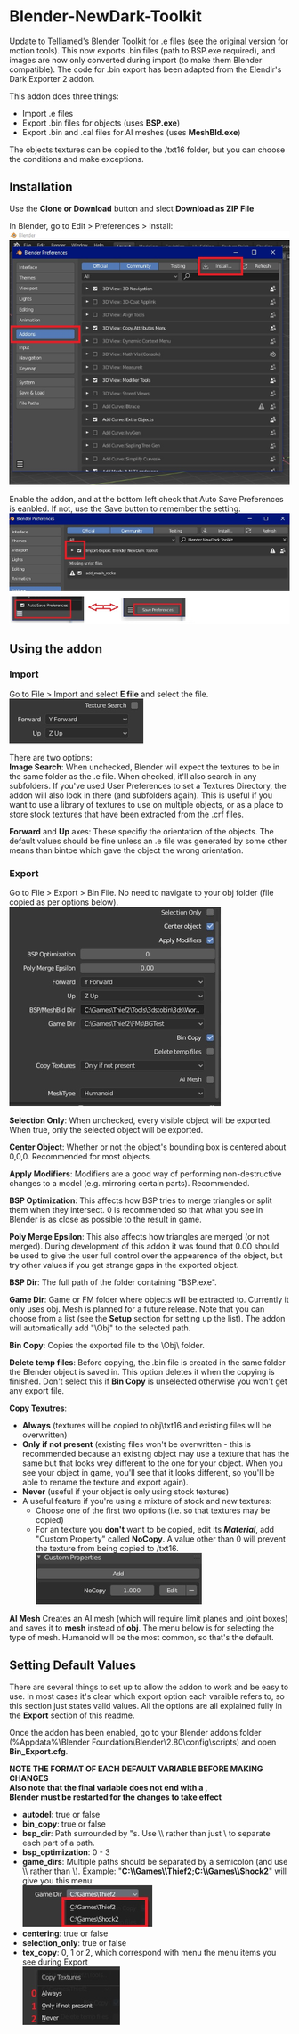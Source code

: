 # Blender-NewDark-Toolkit
Update to Telliamed's Blender Toolkit for .e files (see [the original version](https://www.ttlg.com/forums/showthread.php?t=136431) for motion tools). This now exports .bin files (path to BSP.exe required), and images are now only converted during import (to make them Blender compatible). The code for .bin export has been adapted from the Elendir's Dark Exporter 2 addon.

This addon does three things:
- Import .e files
- Export .bin files for objects (uses **BSP.exe**)
- Export .bin and .cal files for AI meshes (uses **MeshBld.exe**)

The objects textures can be copied to the /txt16 folder, but you can choose the conditions and make exceptions.

## Installation
Use the **Clone or Download** button and slect **Download as ZIP File**

In Blender, go to Edit > Preferences > Install:<br />
![](BlenderNDToolkit/Install.jpg)

Enable the addon, and at the bottom left check that Auto Save Preferences is eanbled. If not, use the Save button to remember the setting:<br />
![](BlenderNDToolkit/EnableAndSave.jpg)

## Using the addon

### Import
Go to File > Import and select **E file** and select the file.<br/>
![](BlenderNDToolkit/ImportOptions.jpg)

There are two options:<br />
**Image Search**: When unchecked, Blender will expect the textures to be in the same folder as the .e file. When checked, it'll also search in any subfolders. If you've used User Preferences to set a Textures Directory, the addon will also look in there (and subfolders again). This is useful if you want to use a library of textures to use on multiple objects, or as a place to store stock textures that have been extracted from the .crf files.

**Forward** and **Up** axes: These specifiy the orientation of the objects. The default values should be fine unless an .e file was generated by some other means than bintoe which gave the object the wrong orientation.

### Export
Go to File > Export > Bin File. No need to navigate to your obj folder (file copied as per options below).<br/>
![](BlenderNDToolkit/ExportOptions.jpg)

**Selection Only**: When unchecked, every visible object will be exported. When true, only the selected object will be exported.

**Center Object**: Whether or not the object's bounding box is centered about 0,0,0. Recommended for most objects.

**Apply Modifiers**: Modifiers are a good way of performing non-destructive changes to a model (e.g. mirroring certain parts).  Recommended.

**BSP Optimization**: This affects how BSP tries to merge triangles or split them when they intersect. 0 is recommended so that what you see in Blender is as close as possible to the result in game.

**Poly Merge Epsilon**: This also affects how triangles are merged (or not merged). During development of this addon it was found that 0.00 should be used to give the user full control over the appearence of the object, but try other values if you get strange gaps in the exported object.

**BSP Dir**: The full path of the folder containing "BSP.exe".

**Game Dir**: Game or FM folder where objects will be extracted to. Currently it only uses obj. Mesh is planned for a future release. Note that you can choose from a list (see the **Setup** section for setting up the list). The addon will automatically add "\Obj" to the selected path.

**Bin Copy**: Copies the exported file to the \Obj\ folder.

**Delete temp files**: Before copying, the .bin file is created in the same folder the Blender object is saved in. This option deletes it when the copying is finished. Don't select this if **Bin Copy** is unselected otherwise you won't get any export file.

**Copy Texutres**:
- **Always** (textures will be copied to obj\txt16 and existing files will be overwritten)
- **Only if not present** (existing files won't be overwritten - this is recommended because an existing object may use a texture that has the same but that looks vrey different to the one for your object. When you see your object in game, you'll see that it looks different, so you'll be able to rename the texture and export again).
- **Never** (useful if your object is only using stock textures)
- A useful feature if you're using a mixture of stock and new textures:<br/>
  - Choose one of the first two options (i.e. so that textures may be copied)
  - For an texture you **don't** want to be copied, edit its ***Material***, add "Custom Property" called **NoCopy**. A value other than 0 will prevent the texture from being copied to /txt16.<br/>
![](BlenderNDToolkit/NoCopy.jpg)
  

**AI Mesh**
Creates an AI mesh (which will require limit planes and joint boxes) and saves it to **mesh** instead of **obj**. The menu below is for selecting the type of mesh. Humanoid will be the most common, so that's the default.


## Setting Default Values
There are several things to set up to allow the addon to work and be easy to use. In most cases it's clear which export option each varaible refers to, so this section just states valid values. All the options are all explained fully in the **Export** section of this readme.

Once the addon has been enabled, go to your Blender addons folder (%Appdata%\Blender Foundation\Blender\2.80\config\scripts) and open **Bin_Export.cfg**.

**__NOTE THE FORMAT OF EACH DEFAULT VARIABLE BEFORE MAKING CHANGES__**<br />
__Also note that the final variable does not end with a ,__<br />
__Blender must be restarted for the changes to take effect__<br />

- **autodel**: true or false
- **bin_copy**: true or false
- **bsp_dir**: Path surrounded by "s. Use \\\ rather than just \\ to separate each part of a path.
- **bsp_optimization**: 0 - 3
- **game_dirs**: Multiple paths should be separated by a semicolon (and use \\\ rather than \\). Example: "**C:\\\Games\\\Thief2;C:\\\Games\\\Shock2**" will give you this menu:<br />
![](BlenderNDToolkit/MultipleGameDirs.jpg)
- **centering**: true or false
- **selection_only**: true or false
- **tex_copy**: 0, 1 or 2, which correspond with menu the menu items you see during Export<br />
![](BlenderNDToolkit/CopyTexOptions.jpg)
